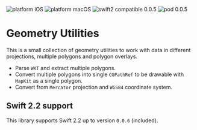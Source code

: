 ![platform iOS](https://img.shields.io/badge/platform-iOS-blue.svg) ![platform macOS](https://img.shields.io/badge/platform-macOS-blue.svg) ![swift2 compatible 0.0.5](https://img.shields.io/badge/swift2-0.0.6-brightgreen.svg) ![pod 0.0.5](https://img.shields.io/badge/pod-0.0.6-blue.svg)

# Geometry Utilities

This is a small collection of geometry utilities to work with data in different projections, multiple polygons and polygon overlays.

- Parse `WKT` and extract multiple polygons.
- Convert multiple polygons into single `CGPathRef` to be drawable with `MapKit` as a single polygon.
- Convert from `Mercator` projection and `WGS84` coordinate system.

## Swift 2.2 support

This library supports Swift 2.2 up to version `0.0.6` (included).